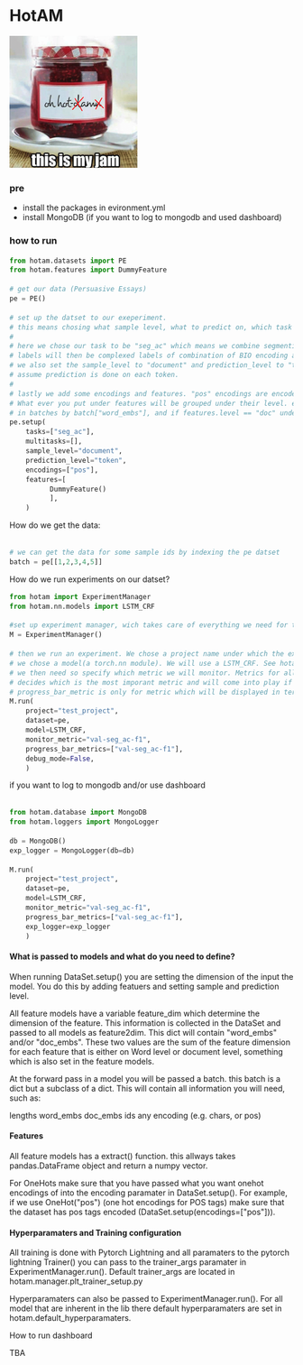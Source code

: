 # HotAM

![](https://github.com/AxlAlm/HotAM/blob/main/HOTAM_LOGO.png)

### pre

- install the packages in evironment.yml
- install MongoDB (if you want to log to mongodb and used dashboard)


### how to run

```python
from hotam.datasets import PE
from hotam.features import DummyFeature

# get our data (Persuasive Essays)
pe = PE()

# set up the datset to our exeperiment.
# this means chosing what sample level, what to predict on, which task etc
#
# here we chose our task to be "seg_ac" which means we combine segmention and Argument Component classification to one task
# labels will then be complexed labels of combination of BIO encoding and Argument Types, e.g. B-Premise, B-Claim, O, I-MajorClaim (labels for PE)
# we also set the sample_level to "document" and prediction_level to "token" meaning our samples will be arrays of token per documents and we 
# assume prediction is done on each token.
#
# lastly we add some encodings and features. "pos" encodings are encoded pos-tags and DummyFeature() is defult to randomly generate 100 dim features for tokens
# What ever you put under features will be grouped under their level. e.g. all features where the feature.level == "doc" will be concatenated and then accessed in
# in batches by batch["word_embs"], and if features.level == "doc" under batch["doc_embs"]
pe.setup(
    tasks=["seg_ac"],
    multitasks=[], 
    sample_level="document",
    prediction_level="token",	
    encodings=["pos"],
    features=[
          DummyFeature()
          ],
	)

```

How do we get the data:


```python

# we can get the data for some sample ids by indexing the pe datset
batch = pe[[1,2,3,4,5]]
```


How do we run experiments on our datset?

```python
from hotam import ExperimentManager
from hotam.nn.models import LSTM_CRF

#set up experiment manager, wich takes care of everything we need for training, except the model
M = ExperimentManager()

# then we run an experiment. We chose a project name under which the experiment will be logged
# we chose a model(a torch.nn module). We will use a LSTM_CRF. See hotam/nn/models for more
# we then need so specify which metric we will monitor. Metrics for all tasks etc will be logged but monitor metric
# decides which is the most imporant metric and will come into play if you want for example, early stopping
# progress_bar_metric is only for metric which will be displayed in terminal when running.
M.run( 
    project="test_project",
    dataset=pe,
    model=LSTM_CRF,
    monitor_metric="val-seg_ac-f1",
    progress_bar_metrics=["val-seg_ac-f1"],
    debug_mode=False,
    )


```

if you want to log to mongodb and/or use dashboard
```python

from hotam.database import MongoDB
from hotam.loggers import MongoLogger

db = MongoDB()
exp_logger = MongoLogger(db=db)

M.run( 
    project="test_project",
    dataset=pe,
    model=LSTM_CRF,
    monitor_metric="val-seg_ac-f1",
    progress_bar_metrics=["val-seg_ac-f1"],
    exp_logger=exp_logger
    )
```


#### What is passed to models and what do you need to define?

When running DataSet.setup() you are setting the dimension of the input the model. You do this by adding featuers and setting sample and prediction level.

All feature models have a variable feature_dim which determine the dimension of the feature. This information is collected in the DataSet and passed to all models
as feature2dim. This dict will contain "word_embs" and/or "doc_embs". These two values are the sum of the feature dimension for each feature that is either on Word level or document level, something which is also set in the feature models.

At the forward pass in a model you will be passed a batch. this batch is a dict but a subclass of a dict. This will contain all information you will need, such as:

lengths
word_embs
doc_embs
ids
any encoding (e.g. chars, or pos)



#### Features

All feature models has a extract() function. this allways takes pandas.DataFrame object and return a numpy vector.

For OneHots make sure that you have passed what you want onehot encodings of into the encoding paramater in DataSet.setup(). For example, if we use OneHot("pos") (one hot encodings for POS tags) make sure that the dataset has pos tags encoded (DataSet.setup(encodings=["pos"])).


#### Hyperparamaters and Training configuration

All training is done with Pytorch Lightning and all paramaters to the pytorch lightning Trainer() you can pass to the trainer_args paramater in ExperimentManager.run(). Default trainer_args are located in hotam.manager.plt_trainer_setup.py

Hyperparamaters can also be passed to ExperimentManager.run(). For all model that are inherent in the lib there default hyperparamaters are set in hotam.default_hyperparamaters.



How to run dashboard

TBA


